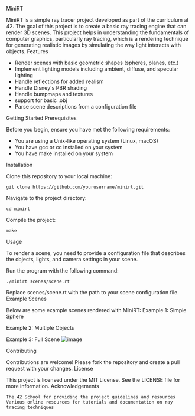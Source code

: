 MiniRT

MiniRT is a simple ray tracer project developed as part of the curriculum at 42. The goal of this project is to create a basic ray tracing engine that can render 3D scenes. This project helps in understanding the fundamentals of computer graphics, particularly ray tracing, which is a rendering technique for generating realistic images by simulating the way light interacts with objects.
Features

- Render scenes with basic geometric shapes (spheres, planes, etc.)
- Implement lighting models including ambient, diffuse, and specular lighting
- Handle reflections for added realism
- Handle Disney's PBR shading
- Handle bumpmaps and textures
- support for basic .obj
- Parse scene descriptions from a configuration file

Getting Started
Prerequisites

Before you begin, ensure you have met the following requirements:

- You are using a Unix-like operating system (Linux, macOS)
- You have gcc or cc installed on your system
- You have make installed on your system

Installation

Clone this repository to your local machine:
    
    git clone https://github.com/yourusername/minirt.git

Navigate to the project directory:

    cd minirt

Compile the project:

    make

Usage

To render a scene, you need to provide a configuration file that describes the objects, lights, and camera settings in your scene.

Run the program with the following command:

    ./minirt scenes/scene.rt

Replace scenes/scene.rt with the path to your scene configuration file.
Example Scenes

Below are some example scenes rendered with MiniRT:
Example 1: Simple Sphere

Example 2: Multiple Objects

Example 3: Full Scene
![image](https://github.com/Olskor/minirt/assets/105324070/fa0a1052-bca6-4efd-8e63-b32de2efb4c9)


Contributing

Contributions are welcome! Please fork the repository and create a pull request with your changes.
License

This project is licensed under the MIT License. See the LICENSE file for more information.
Acknowledgements

    The 42 School for providing the project guidelines and resources
    Various online resources for tutorials and documentation on ray tracing techniques

